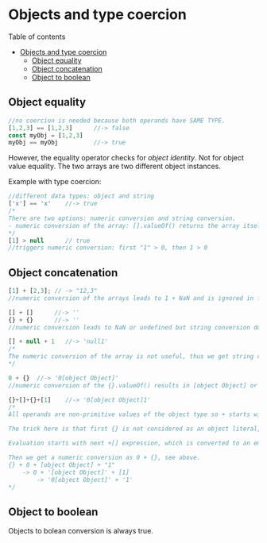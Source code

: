 # Objects and type coercion
Table of contents
- [Objects and type coercion](#objects-and-type-coercion)
  - [Object equality](#object-equality)
  - [Object concatenation](#object-concatenation)
  - [Object to boolean](#object-to-boolean)
## Object equality
```javascript
//no coercion is needed because both operands have SAME TYPE. 
[1,2,3] == [1,2,3]      //-> false
const myObj = [1,2,3]
myObj == myObj       	//-> true
```
However, the equality operator checks for *object identity*. Not for object value equality. The two arrays are two different object instances.

Example with type coercion:
```javascript
//different data types: object and string
['x'] == 'x'	//-> true 
/*
There are two options: numeric conversion and string conversion. 
- numeric conversion of the array: [].valueOf() returns the array itself, NaN. [].toString converts to 'x' and "x" == "x" 
*/
[1] > null      // true
//triggers numeric conversion: first "1" > 0, then 1 > 0 

```
## Object concatenation
```javascript
[1] + [2,3]; // -> "12,3"
//numeric conversion of the arrays leads to 1 + NaN and is ignored in favor of the string conversion: '1' + '2,3' = '12,3'

[] + []		 //-> ''
{} + {}		 //-> ''
//numeric conversion leads to NaN or undefined but string conversion does work

[] + null + 1	//-> 'null1'
/*
The numeric conversion of the array is not useful, thus we get string conversion into an empty string. "" + null + 1 -> concatenation: "null" + 1 -> "null1"
*/

0 + {}	//-> '0[object Object]' 
//numeric conversion of the {}.valueOf() results in [object Object] or an object of the constructor Object. Then string conversion and string concatenation.

{}+[]+{}+[1]	//-> '0[object Object]1'
/*
All operands are non-primitive values of the object type so + starts with the leftmost triggering numeric conversion but the value of those objects are the objects themselves and not useful. Thus we get string conversion. 

The trick here is that first {} is not considered as an object literal, but rather as a block declaration statement, so it's ignored. 

Evaluation starts with next +[] expression, which is converted to an empty string via toString() method: +[]. The + operator now is a unary math operator triggering numeric conversion: +[] -> 0.

Then we get a numeric conversion as 0 + {}, see above.
{} + 0 + [object Object] + "1" 
	-> 0 + '[object Object]' + [1]
		-> '0[object Object]' + '1'
*/

```
## Object to boolean
Objects to bolean conversion is always true.